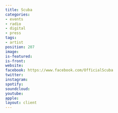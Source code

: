 ```yaml
---
title: Scuba
categories:
- events
- radio
- digital
- press
tags:
- artist
position: 207
image: 
is-featured: 
is-front: 
website: 
facebook: https://www.facebook.com/OfficialScuba
twitter: 
instagram: 
spotify: 
soundcloud: 
youtube: 
apple: 
layout: client
---
```


